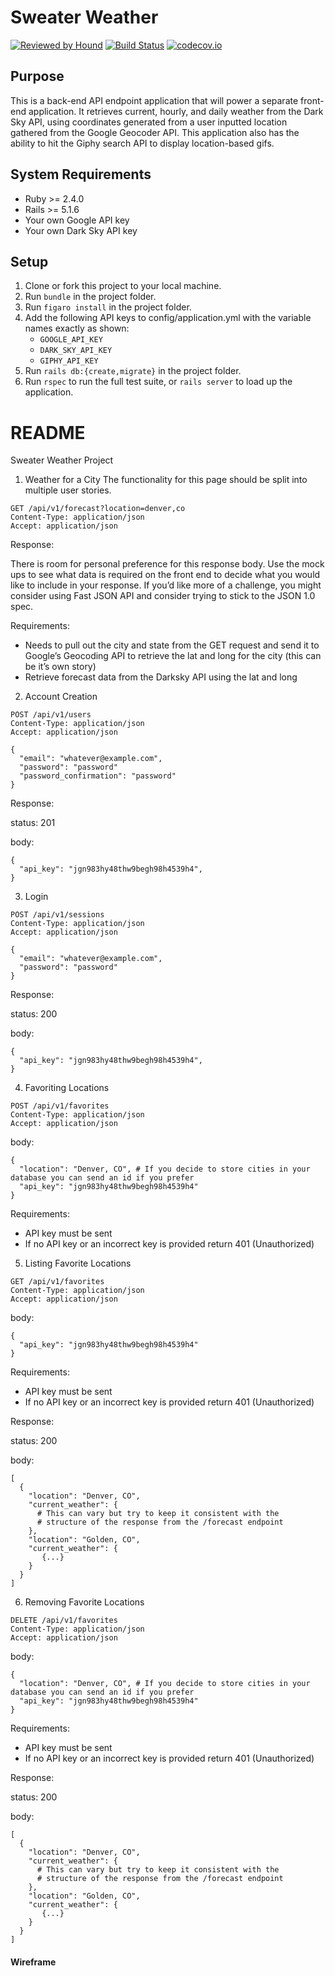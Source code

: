 # Sweater Weather
<!-- ![alt text](https://img.shields.io/badge/ruby-2.4.0-red.svg "Ruby")
![alt text](https://img.shields.io/badge/rails-5.1.6-red.svg "Ruby on Rails") -->
[![Reviewed by Hound](https://img.shields.io/badge/Reviewed_by-Hound-8E64B0.svg)](https://houndci.com)
[![Build Status](https://travis-ci.org/hbellows/rain_or_shine.svg?branch=master)](https://travis-ci.org/hbellows/rain_or_shine)
[![codecov.io](https://codecov.io/gh/hbellows/rain_or_shine/branch/master/graph/badge.svg)](https://codecov.io/gh/hbellows/rain_or_shine)


## Purpose

This is a back-end API endpoint application that will power a separate front-end application. It retrieves current, hourly, and daily weather from the Dark Sky API, using coordinates generated from a user inputted location gathered from the Google Geocoder API. This application also has the ability to hit the Giphy search API to display location-based gifs.

## System Requirements

 - Ruby >= 2.4.0
 - Rails >= 5.1.6
 - Your own Google API key
 - Your own Dark Sky API key

## Setup

1. Clone or fork this project to your local machine.
2. Run `bundle` in the project folder.
3. Run `figaro install` in the project folder.
4. Add the following API keys to config/application.yml with the variable names exactly as shown:
   - `GOOGLE_API_KEY`
   - `DARK_SKY_API_KEY`
   - `GIPHY_API_KEY`
5. Run `rails db:{create,migrate}` in the project folder.
6. Run `rspec` to run the full test suite, or `rails server` to load up the application.


# README

Sweater Weather Project
1. Weather for a City
The functionality for this page should be split into multiple user stories.
```
GET /api/v1/forecast?location=denver,co
Content-Type: application/json
Accept: application/json
```
Response:

There is room for personal preference for this response body. Use the mock ups to see what data is required on the front end to decide what you would like to include in your response. If you’d like more of a challenge, you might consider using Fast JSON API and consider trying to stick to the JSON 1.0 spec.

Requirements:

  - Needs to pull out the city and state from the GET request and send it to Google’s Geocoding API to retrieve the lat and long for the city (this can be it’s own story)
  - Retrieve forecast data from the Darksky API using the lat and long
 

2. Account Creation
```
POST /api/v1/users
Content-Type: application/json
Accept: application/json
```
```
{
  "email": "whatever@example.com",
  "password": "password"
  "password_confirmation": "password"
}
```
Response:

  status: 201
  
body:
```
{
  "api_key": "jgn983hy48thw9begh98h4539h4",
}
```

3. Login
```
POST /api/v1/sessions
Content-Type: application/json
Accept: application/json
```
```
{
  "email": "whatever@example.com",
  "password": "password"
}
```
Response:

  status: 200
  
body:
```
{
  "api_key": "jgn983hy48thw9begh98h4539h4",
}
```

4. Favoriting Locations
```
POST /api/v1/favorites
Content-Type: application/json
Accept: application/json
```
body:
```
{
  "location": "Denver, CO", # If you decide to store cities in your database you can send an id if you prefer
  "api_key": "jgn983hy48thw9begh98h4539h4"
}
```
Requirements:

  - API key must be sent
  - If no API key or an incorrect key is provided return 401 (Unauthorized)
  
5. Listing Favorite Locations
```
GET /api/v1/favorites
Content-Type: application/json
Accept: application/json
```
body:
```
{
  "api_key": "jgn983hy48thw9begh98h4539h4"
}
```

Requirements:

  - API key must be sent
  - If no API key or an incorrect key is provided return 401 (Unauthorized)

Response:

  status: 200
  
body:
```
[
  {
    "location": "Denver, CO",
    "current_weather": {
      # This can vary but try to keep it consistent with the
      # structure of the response from the /forecast endpoint
    },
    "location": "Golden, CO",
    "current_weather": {
       {...}
    }
  }
]
```

6. Removing Favorite Locations
```
DELETE /api/v1/favorites
Content-Type: application/json
Accept: application/json
```
body:
```
{
  "location": "Denver, CO", # If you decide to store cities in your database you can send an id if you prefer
  "api_key": "jgn983hy48thw9begh98h4539h4"
}
```

Requirements:

  - API key must be sent
  - If no API key or an incorrect key is provided return 401 (Unauthorized)
  
Response:

  status: 200
  
body:
```
[
  {
    "location": "Denver, CO",
    "current_weather": {
      # This can vary but try to keep it consistent with the
      # structure of the response from the /forecast endpoint
    },
    "location": "Golden, CO",
    "current_weather": {
       {...}
    }
  }
]
```

#### Wireframe

